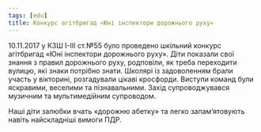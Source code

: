 ```yaml
---
tags: [edu]
title: Конкурс агітбригад «Юні інспектори дорожнього руху»
---
```


10.11.2017 у КЗШ І-ІІІ ст.№55 було проведено шкільний конкурс агітбригад «Юні інспектори дорожнього руху». Діти показали свої знання з правил дорожнього руху, родповіли, як треба переходити вулицю, які знаки потрібно знати. Школярі із задоволенням брали участь у вікторині, розгадували цікаві кросфорди. Виступи команд були яскравими, веселими та пізнавальними. Захід супроводжувався музичним та мультимедійним супроводом.

Наші діти залюбки вчать «дорожню абетку» та легко запам’ятовують навіть найскладніші вимоги ПДР.

<slideshow id="72157688274384741"></slideshow>
